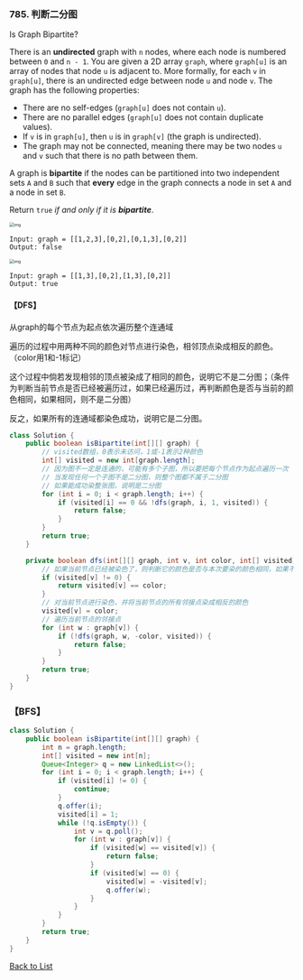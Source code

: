 ### 785. 判断二分图

Is Graph Bipartite?

There is an **undirected** graph with `n` nodes, where each node is numbered between `0` and `n - 1`. You are given a 2D array `graph`, where `graph[u]` is an array of nodes that node `u` is adjacent to. More formally, for each `v` in `graph[u]`, there is an undirected edge between node `u` and node `v`. The graph has the following properties:

- There are no self-edges (`graph[u]` does not contain `u`).
- There are no parallel edges (`graph[u]` does not contain duplicate values).
- If `v` is in `graph[u]`, then `u` is in `graph[v]` (the graph is undirected).
- The graph may not be connected, meaning there may be two nodes `u` and `v` such that there is no path between them.

A graph is **bipartite** if the nodes can be partitioned into two independent sets `A` and `B` such that **every** edge in the graph connects a node in set `A` and a node in set `B`.

Return `true` *if and only if it is **bipartite***.

<img src="https://assets.leetcode.com/uploads/2020/10/21/bi2.jpg" alt="img" style="zoom:50%;" />



```
Input: graph = [[1,2,3],[0,2],[0,1,3],[0,2]]
Output: false
```

<img src="https://assets.leetcode.com/uploads/2020/10/21/bi1.jpg" alt="img" style="zoom:50%;" />

```
Input: graph = [[1,3],[0,2],[1,3],[0,2]]
Output: true
```



#### 【DFS】

从graph的每个节点为起点依次遍历整个连通域

遍历的过程中用两种不同的颜色对节点进行染色，相邻顶点染成相反的颜色。（color用1和-1标记）

这个过程中倘若发现相邻的顶点被染成了相同的颜色，说明它不是二分图；（条件为判断当前节点是否已经被遍历过，如果已经遍历过，再判断颜色是否与当前的颜色相同，如果相同，则不是二分图）

反之，如果所有的连通域都染色成功，说明它是二分图。



```java
class Solution {
    public boolean isBipartite(int[][] graph) {
        // visited数组，0表示未访问，1或-1表示2种颜色
        int[] visited = new int[graph.length];
        // 因为图不一定是连通的，可能有多个子图，所以要把每个节点作为起点遍历一次
        // 当发现任何一个子图不是二分图，则整个图都不属于二分图
        // 如果能成功染整张图，说明是二分图
        for (int i = 0; i < graph.length; i++) {
            if (visited[i] == 0 && !dfs(graph, i, 1, visited)) {
                return false;
            }
        }
        return true;
    }

    private boolean dfs(int[][] graph, int v, int color, int[] visited) {
        // 如果当前节点已经被染色了，则判断它的颜色是否与本次要染的颜色相同，如果不相同，则return false
        if (visited[v] != 0) {
            return visited[v] == color;
        }
        // 对当前节点进行染色，并将当前节点的所有邻接点染成相反的颜色
        visited[v] = color;
      	// 遍历当前节点的邻接点
        for (int w : graph[v]) {
            if (!dfs(graph, w, -color, visited)) {
                return false;
            }
        }
        return true;
    }
}
```



### 【BFS】



```java
class Solution {
    public boolean isBipartite(int[][] graph) {
        int n = graph.length;
        int[] visited = new int[n];
        Queue<Integer> q = new LinkedList<>();
        for (int i = 0; i < graph.length; i++) {
            if (visited[i] != 0) {
                continue;
            }
            q.offer(i);
            visited[i] = 1;
            while (!q.isEmpty()) {
                int v = q.poll();
                for (int w : graph[v]) {
                    if (visited[w] == visited[v]) {
                        return false;
                    }
                    if (visited[w] == 0) {
                        visited[w] = -visited[v];
                        q.offer(w);
                    }
                }
            }
        }
        return true;
    }
}
```


[Back to List](https://github.com/xiaoshuzhao/leetcode-notes-java/blob/main/%E6%95%B0%E6%8D%AE%E7%BB%93%E6%9E%84/%E5%9B%BE/0%20Graph%20List.md)
